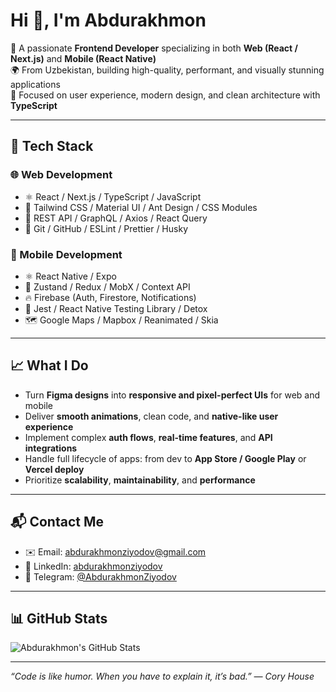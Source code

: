# Hi 👋, I'm Abdurakhmon

🚀 A passionate **Frontend Developer** specializing in both **Web (React / Next.js)** and **Mobile (React Native)**  
🌍 From Uzbekistan, building high-quality, performant, and visually stunning applications  
🎯 Focused on user experience, modern design, and clean architecture with **TypeScript**

---

## 💼 Tech Stack

### 🌐 Web Development
- ⚛️ React / Next.js / TypeScript / JavaScript  
- 🎨 Tailwind CSS / Material UI / Ant Design / CSS Modules  
- 🔌 REST API / GraphQL / Axios / React Query  
- 🧰 Git / GitHub / ESLint / Prettier / Husky  

### 📱 Mobile Development
- ⚛️ React Native / Expo  
- 🧠 Zustand / Redux / MobX / Context API  
- 🔥 Firebase (Auth, Firestore, Notifications)  
- 🧪 Jest / React Native Testing Library / Detox  
- 🗺️ Google Maps / Mapbox / Reanimated / Skia  

---

## 📈 What I Do

- Turn **Figma designs** into **responsive and pixel-perfect UIs** for web and mobile  
- Deliver **smooth animations**, clean code, and **native-like user experience**  
- Implement complex **auth flows**, **real-time features**, and **API integrations**  
- Handle full lifecycle of apps: from dev to **App Store / Google Play** or **Vercel deploy**  
- Prioritize **scalability**, **maintainability**, and **performance**

---

## 📬 Contact Me

- ✉️ Email: abdurakhmonziyodov@gmail.com  
- 🔗 LinkedIn: [abdurakhmonziyodov](https://www.linkedin.com/in/abdurakhmonziyodov/)  
- 💬 Telegram: [@AbdurakhmonZiyodov](https://t.me/AbdurakhmonZiyodov)

---

## 📊 GitHub Stats

![Abdurakhmon's GitHub Stats](https://github-readme-stats.vercel.app/api?username=AbdurakhmonZiyodov&show_icons=true&theme=radical)

---

_“Code is like humor. When you have to explain it, it’s bad.” — Cory House_
